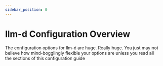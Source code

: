 ```yaml
---
sidebar_position: 0
---
```


# llm-d Configuration Overview

The configuration options for llm-d are huge. Really huge. You just may not believe how mind-bogglingly flexible your options are unless you read all the sections of this configuration guide